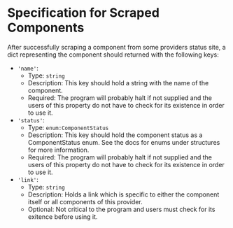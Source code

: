 # Specification for Scraped Components

After successfully scraping a component from some providers status site, a dict representing the component should
returned with the following keys:
- `'name'`:
    - Type: `string`
    - Description: This key should hold a string with the name of the component.
    - Required: The program will probably halt if not supplied and the users of this property do not have to check for
                its existence in order to use it.
- `'status'`:
    - Type: `enum:ComponentStatus`
    - Description: This key should hold the component status as a ComponentStatus enum. See the docs for enums under
                   structures for more information.
    - Required: The program will probably halt if not supplied and the users of this property do not have to check for
                its existence in order to use it.
- `'link'`:
    - Type: `string`
    - Description: Holds a link which is specific to either the component itself or all components of this provider.
    - Optional: Not critical to the program and users must check for its exitence before using it.

